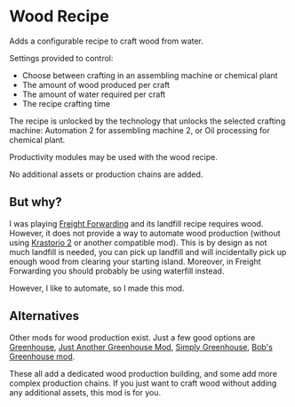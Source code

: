 # Wood Recipe

Adds a configurable recipe to craft wood from water.

Settings provided to control:

* Choose between crafting in an assembling machine or chemical plant
* The amount of wood produced per craft
* The amount of water required per craft
* The recipe crafting time

The recipe is unlocked by the technology that unlocks the selected crafting machine: Automation 2 for assembling machine 2, or Oil processing for chemical plant.

Productivity modules may be used with the wood recipe.

No additional assets or production chains are added.

## But why?

I was playing [Freight Forwarding](https://mods.factorio.com/mod/FreightForwarding) and its landfill recipe requires wood. However, it does not provide a way to automate wood production (without using [Krastorio 2](https://mods.factorio.com/mod/Krastorio2) or another compatible mod). This is by design as not much landfill is needed, you can pick up landfill and will incidentally pick up enough wood from clearing your starting island. Moreover, in Freight Forwarding you should probably be using waterfill instead.

However, I like to automate, so I made this mod.

## Alternatives

Other mods for wood production exist. Just a few good options are [Greenhouse](https://mods.factorio.com/mod/VanillaFocusedGreenhouse), [Just Another Greenhouse Mod](https://mods.factorio.com/mod/just-another-greenhouse), [Simply Greenhouse](https://mods.factorio.com/mod/simply-greenhouse), [Bob's Greenhouse mod](https://mods.factorio.com/mod/bobgreenhouse).

These all add a dedicated wood production building, and some add more complex production chains. If you just want to craft wood without adding any additional assets, this mod is for you.

